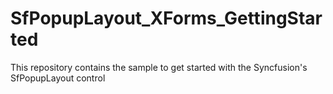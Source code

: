 # SfPopupLayout_XForms_GettingStarted
This repository contains the sample to get started with the Syncfusion's SfPopupLayout control
